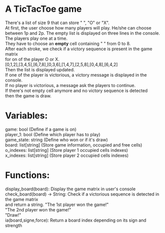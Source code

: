 # A TicTacToe game
There's a list of size 9 that can store " ", "O" or "X".  
At first, the user choose how many players will play.
He/she can choose between 1p and 2p.
The empty list is displayed on three lines in the console.  
The players play one at a time.  
They have to choose an **empty** cell containing " " from 0 to 8.  
After each stroke, we check if a victory sequence is present in the game matrix  
for on of the player O or X.  
[0,1,2],[3,4,5],[6,7,8],[0,3,6],[1,4,7],[2,5,8],[0,4,8],[6,4,2]  
Then the list is displayed updated.  
If one of the player is victorious, a victory message is displayed in the console.  
If no player is victorious, a message ask the players to continue.  
If there's not empty cell anymore and no victory sequence is detected  
then the game is draw.  

# Variables:
   game: bool (Define if a game is on)  
   player_1: bool (Define which player has to play)  
   game_state: string (Define who won or if it's draw)  
   board: list[string] (Store game information, occupied and free cells)  
   o_indexes: list[string] (Store player 1 occupied cells indexes)  
   x_indexes: list[string] (Store player 2 occupied cells indexes)  

# Functions:
   display_board(board): Display the game matrix in user's console  
   check_board(board) -> String: Check if a victorious sequence is detected in the game matrix  
                                             and return a string. "The 1st player won the game!"  
                                                                  "The 2nd player won the game!"  
                                                                  "Draw!"  
   ia(board,signe,force): Return a board index depending on its sign and strength